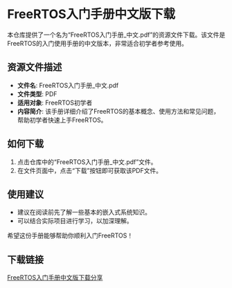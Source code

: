 # FreeRTOS入门手册中文版下载

本仓库提供了一个名为“FreeRTOS入门手册_中文.pdf”的资源文件下载。该文件是FreeRTOS的入门使用手册的中文版本，非常适合初学者参考使用。

## 资源文件描述

- **文件名**: FreeRTOS入门手册_中文.pdf
- **文件类型**: PDF
- **适用对象**: FreeRTOS初学者
- **内容简介**: 该手册详细介绍了FreeRTOS的基本概念、使用方法和常见问题，帮助初学者快速上手FreeRTOS。

## 如何下载

1. 点击仓库中的“FreeRTOS入门手册_中文.pdf”文件。
2. 在文件页面中，点击“下载”按钮即可获取该PDF文件。

## 使用建议

- 建议在阅读前先了解一些基本的嵌入式系统知识。
- 可以结合实际项目进行学习，以加深理解。

希望这份手册能够帮助你顺利入门FreeRTOS！

## 下载链接

[FreeRTOS入门手册中文版下载分享](https://pan.quark.cn/s/15b9443597b2)